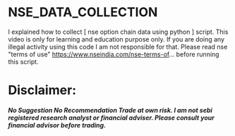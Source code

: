 # NSE_DATA_COLLECTION


I explained how to collect [ nse option chain data using python ] script. This video is only for learning and education purpose only. If  you are doing any illegal activity using this code I am not responsible for that. Please read nse "terms of use"  https://www.nseindia.com/nse-terms-of... 
before running this script.


# Disclaimer:

##### No Suggestion No Recommendation Trade at own risk. I am not sebi registered research analyst or financial adviser. Please consult your financial advisor before trading.
